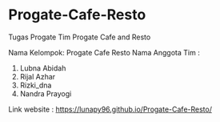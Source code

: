 # Progate-Cafe-Resto
Tugas Progate Tim Progate Cafe and Resto

Nama Kelompok: Progate Cafe Resto
Nama Anggota Tim :
1. Lubna Abidah
2. Rijal Azhar
3. Rizki_dna
4. Nandra Prayogi

Link website : https://lunapy96.github.io/Progate-Cafe-Resto/
